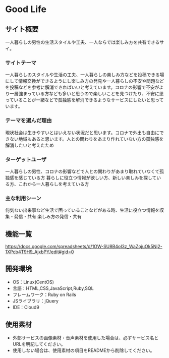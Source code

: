 # Good Life
## サイト概要
一人暮らしの男性の生活スタイルや工夫、一人ならでは楽しみ方を共有できるサイ。

### サイトテーマ
一人暮らしのスタイルや生活の工夫、一人暮らしの楽しみ方などを投稿できる場にして情報交換ができるようにし楽しみ方の発見や一人暮らしの不安や問題などを投稿などを参考に解消できればいいと考えています。コロナの影響で不安がより一層強まっている方なども多いと思うので楽しいことを見つけたり、不安に思っていることが一緒などで孤独感を解消できるようなサービスにしたいと思っています。

### テーマを選んだ理由
現状社会は生きやすいとはいえない状況だと思います。コロナで外出も自由にできない地域もあると思います。人との関わりをあまり作れていない方の孤独感を解消したいと考えたため

### ターゲットユーザ
一人暮らしの男性、コロナの影響などで人との関わりがあまり取れていなくて孤独感を感じている方
暮らしに役立つ情報が欲しい方、新しい楽しみを探している方、これから一人暮らしを考えている方

### 主な利用シーン
何気ない出来事など生活で困っていることなどがある時、生活に役立つ情報を収集・発信・共有
楽しみ方の発信・共有

## 機能一覧
<https://docs.google.com/spreadsheets/d/1OW-SU8B4oI3z_WaZojuOk5Nj2-1XPcb4T9H9_AjxbPY/edit#gid=0>

## 開発環境
- OS：Linux(CentOS)
- 言語：HTML,CSS,JavaScript,Ruby,SQL
- フレームワーク：Ruby on Rails
- JSライブラリ：jQuery
- IDE：Cloud9

## 使用素材
- 外部サービスの画像素材・音声素材を使用した場合は、必ずサービス名とURLを明記してください。
- 使用しない場合は、使用素材の項目をREADMEから削除してください。
